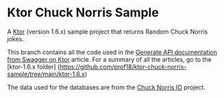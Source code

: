 # Ktor Chuck Norris Sample

A [Ktor](http://ktor.io) (version 1.6.x) sample project that returns Random Chuck Norris jokes.

This branch contains all the code used in the [Generate API documentation from Swagger on Ktor](https://www.marcogomiero.com/posts/2022/ktor-setup-documentation/) article. For a summary of all the articles, go to the [ktor-1.6.x folder]
(https://github.com/prof18/ktor-chuck-norris-sample/tree/main/ktor-1.6.x)

The data used for the databases are from the [Chuck Norris IO](https://github.com/chucknorris-io/chuck-db) project.
